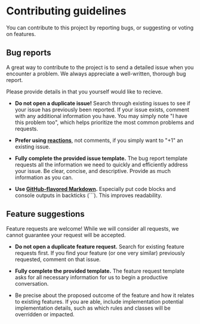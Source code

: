 # Contributing guidelines

You can contribute to this project by reporting bugs, or suggesting or voting on features.

## Bug reports

A great way to contribute to the project is to send a detailed issue when you encounter a problem. We always appreciate a well-written, thorough bug report.

Please provide details in that you yourself would like to recieve.

- **Do not open a duplicate issue!** Search through existing issues to see if your issue has previously been reported. If your issue exists, comment with any additional information you have. You may simply note "I have this problem too", which helps prioritize the most common problems and requests.

- **Prefer using [reactions](https://github.blog/2016-03-10-add-reactions-to-pull-requests-issues-and-comments/)**, not comments, if you simply want to "+1" an existing issue.

- **Fully complete the provided issue template.** The bug report template requests all the information we need to quickly and efficiently address your issue. Be clear, concise, and descriptive. Provide as much information as you can.

- **Use [GitHub-flavored Markdown](https://help.github.com/en/github/writing-on-github/basic-writing-and-formatting-syntax).** Especially put code blocks and console outputs in backticks (```). This improves readability.

## Feature suggestions

Feature requests are welcome! While we will consider all requests, we cannot guarantee your request will be accepted.

- **Do not open a duplicate feature request.** Search for existing feature requests first. If you find your feature (or one very similar) previously requested, comment on that issue.

- **Fully complete the provided template.** The feature request template asks for all necessary information for us to begin a productive conversation. 

- Be precise about the proposed outcome of the feature and how it relates to existing features. If you are able, include implementation potential implementation details, such as which rules and classes will be overridden or impacted.
